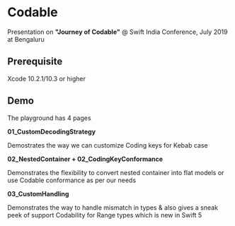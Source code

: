 # Codable

Presentation on **"Journey of Codable"** @ Swift India Conference, July 2019 at Bengaluru

## Prerequisite

Xcode 10.2.1/10.3 or higher 

## Demo 

The playground has 4 pages 

**01_CustomDecodingStrategy**

Demostrates the way we can customize Coding keys for Kebab case 

**02_NestedContainer + 02_CodingKeyConformance**

Demonstrates the flexibility to convert nested container into flat models or use Codable conformance as per our needs

**03_CustomHandling**

Demonstrates the way to handle mismatch in types & also gives a sneak peek of support Codability for Range types which is new in Swift 5
